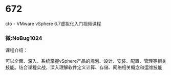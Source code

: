 # 672
cto - VMware vSphere 6.7虚拟化入门视频课程
### 微:NoBug1024 


课程介绍：

可以全面、深入、系统掌握vSphere产品的规划、设计、安装、配置、管理等相关技能。结合课程实战，深入理解软件定义计算、存储、网络相关概念和运维技能

